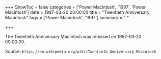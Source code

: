 +++
ShowToc = false
categories = ['Power Macintosh', '1997', 'Power Macintosh']
date = 1997-03-20 00:00:00
title = "Twentieth Anniversary Macintosh"
tags = ['Power Macintosh', '1997']
summary = " "

+++

The Twentieth Anniversary Macintosh was released on 1997-03-20 00:00:00.

Source: `https://en.wikipedia.org/wiki/Twentieth_Anniversary_Macintosh`
